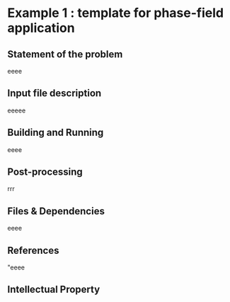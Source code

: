 # Example 1 : template for phase-field application


## Statement of the problem


eeee


## Input file description


eeeee


## Building and Running 


eeee

## Post-processing


rrr

## Files & Dependencies

eeee

## References

"eeee

## Intellectual Property